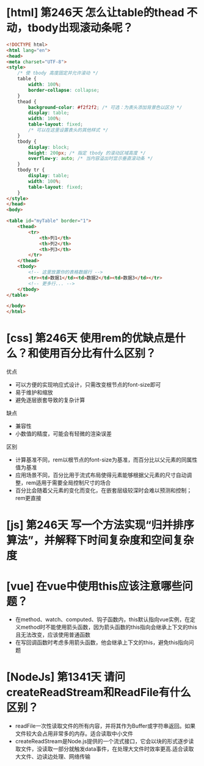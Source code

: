 # [html] 第246天 怎么让table的thead 不动，tbody出现滚动条呢？

```html
<!DOCTYPE html>
<html lang="en">
<head>
<meta charset="UTF-8">
<style>
    /* 使 tbody 高度固定并允许滚动 */
    table {
        width: 100%;
        border-collapse: collapse;
    }
    thead {
        background-color: #f2f2f2; /* 可选：为表头添加背景色以区分 */
        display: table; 
        width: 100%;
        table-layout: fixed;
        /* 可以在这里设置表头的其他样式 */
    }
    tbody {
        display: block;
        height: 200px; /* 指定 tbody 的滚动区域高度 */
        overflow-y: auto; /* 当内容溢出时显示垂直滚动条 */
    }
    tbody tr {
        display: table;
        width: 100%;
        table-layout: fixed;
    }
</style>
</head>
<body>

<table id="myTable" border="1">
    <thead>
        <tr>
            <th>列1</th>
            <th>列2</th>
            <th>列3</th>
        </tr>
    </thead>
    <tbody>
        <!-- 这里放置你的表格数据行 -->
        <tr><td>数据1</td><td>数据2</td><td>数据3</td></tr>
        <!-- 更多行... -->
    </tbody>
</table>

</body>
</html>

```

# [css] 第246天 使用rem的优缺点是什么？和使用百分比有什么区别？

优点
- 可以方便的实现响应式设计，只需改变根节点的font-size即可
- 易于维护和缩放
- 避免逐层嵌套导致的复杂计算

缺点
- 兼容性
- 小数值的精度，可能会有轻微的渲染误差

区别
- 计算基准不同，rem以根节点的font-size为基准，而百分比以父元素的同属性值为基准
- 应用场景不同，百分比用于流式布局使得元素能够根据父元素的尺寸自动调整，rem适用于需要全局控制尺寸的场合
- 百分比会随着父元素的变化而变化，在嵌套层级较深时会难以预测和控制；rem更直接

# [js] 第246天 写一个方法实现“归并排序算法”，并解释下时间复杂度和空间复杂度

# [vue] 在vue中使用this应该注意哪些问题？

- 在method、watch、computed、钩子函数内，this默认指向vue实例，在定义method时不能使用箭头函数，因为箭头函数的this指向会继承上下文的this且无法改变，应该使用普通函数
- 在写回调函数时考虑多用箭头函数，他会继承上下文的this，避免this指向问题

# [NodeJs] 第1341天 请问createReadStream和ReadFile有什么区别？

- readFile一次性读取文件的所有内容，并将其作为Buffer或字符串返回。如果文件较大会占用非常多的内存。适合读取中小文件
- createReadStream是Node.js提供的一个流式接口，它会以块的形式逐步读取文件，没读取一部分就触发data事件，在处理大文件时效率更高.适合读取大文件、边读边处理、网络传输
